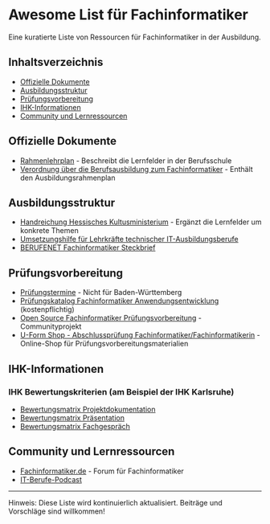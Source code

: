 # Awesome List für Fachinformatiker

Eine kuratierte Liste von Ressourcen für Fachinformatiker in der Ausbildung.

## Inhaltsverzeichnis

- [Offizielle Dokumente](#offizielle-dokumente)
- [Ausbildungsstruktur](#ausbildungsstruktur)
- [Prüfungsvorbereitung](#prüfungsvorbereitung)
- [IHK-Informationen](#ihk-informationen)
- [Community und Lernressourcen](#community-und-lernressourcen)

## Offizielle Dokumente

- [Rahmenlehrplan](https://www.kmk.org/fileadmin/Dateien/pdf/Bildung/BeruflicheBildung/rlp/Fachinformatiker_19-12-13_EL.pdf) - Beschreibt die Lernfelder in der Berufsschule
- [Verordnung über die Berufsausbildung zum Fachinformatiker](https://www.gesetze-im-internet.de/fiausbv/BJNR025000020.html) - Enthält den Ausbildungsrahmenplan

## Ausbildungsstruktur

- [Handreichung Hessisches Kultusministerium](https://kultus.hessen.de/sites/kultusministerium.hessen.de/files/2021-11/handreichung_fachinformatiker_in_it-system-elektronikeri_in.pdf) - Ergänzt die Lernfelder um konkrete Themen
- [Umsetzungshilfe für Lehrkräfte technischer IT-Ausbildungsberufe](https://www.isb.bayern.de/fileadmin/user_upload/Berufliche_Schulen/Berufsschule/Material/Aufgaben_Technische_IT-Berufe/HR_technische_it_ausbildungsberufe_2020.pdf)
- [BERUFENET Fachinformatiker Steckbrief](https://web.arbeitsagentur.de/berufenet/beruf/steckbrief/13814)

## Prüfungsvorbereitung

- [Prüfungstermine](https://www.ihk-aka.de/pruefungen) - Nicht für Baden-Württemberg
- [Prüfungskatalog Fachinformatiker Anwendungsentwicklung](https://www.u-form-shop.de/ihk-pruefungen/pruefungskataloge-abschlusspruefung/fachinformatiker-fachinformatikerin-anwendungsentwicklung-pruefungskatalog-fuer-die-ihk-abschlusspruefung) (kostenpflichtig)
- [Open Source Fachinformatiker Prüfungsvorbereitung](https://fachinformatikerpruefungsvorbereitung.de/) - Communityprojekt
- [U-Form Shop - Abschlussprüfung Fachinformatiker/Fachinformatikerin](https://www.u-form-shop.de/abschlusspruefung/fachinformatiker-fachinformatikerin-1) - Online-Shop für Prüfungsvorbereitungsmaterialien

## IHK-Informationen

### IHK Bewertungskriterien (am Beispiel der IHK Karlsruhe)
- [Bewertungsmatrix Projektdokumentation](https://www.ihk.de/blueprint/servlet/resource/blob/5348302/75f9e7df3ae41b42592dc1228408717b/bewertungskriterien-projektdokumentation-pdf--data.pdf)
- [Bewertungsmatrix Präsentation](https://www.ihk.de/blueprint/servlet/resource/blob/5347960/360760bdfc53b0a17b6725b5517268a9/bewertungskriterien-praesentation-it-berufe-pdf--data.pdf)
- [Bewertungsmatrix Fachgespräch](https://www.ihk.de/blueprint/servlet/resource/blob/5347952/bbabee8b5913d5b073c694d32b883748/bewertungskriterien-fachgespraech-it-berufe-pdf--data.pdf)

## Community und Lernressourcen

- [Fachinformatiker.de](https://fachinformatiker.de) - Forum für Fachinformatiker
- [IT-Berufe-Podcast](https://it-berufe-podcast.de/)

---

Hinweis: Diese Liste wird kontinuierlich aktualisiert. Beiträge und Vorschläge sind willkommen!
